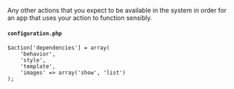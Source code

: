 
Any other actions that you expect to be available in the system in order for an app that uses your action to function sensibly.

#### `configuration.php`
	$action['dependencies'] = array(
		'behavior',
		'style',
		'template',
		'images' => array('show', 'list')
	);

